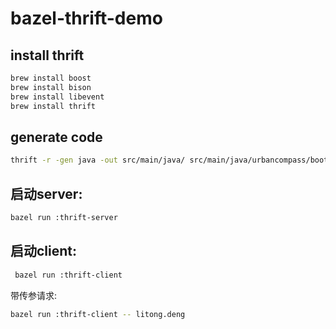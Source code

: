 # bazel-thrift-demo

## install thrift

```bash
brew install boost
brew install bison
brew install libevent
brew install thrift
```


## generate code

```bash    
thrift -r -gen java -out src/main/java/ src/main/java/urbancompass/bootcamp/idl/hello.thrift
```

## 启动server:

```bash
bazel run :thrift-server
```

## 启动client:

```bash
 bazel run :thrift-client
```
   
带传参请求:

```bash
bazel run :thrift-client -- litong.deng
```